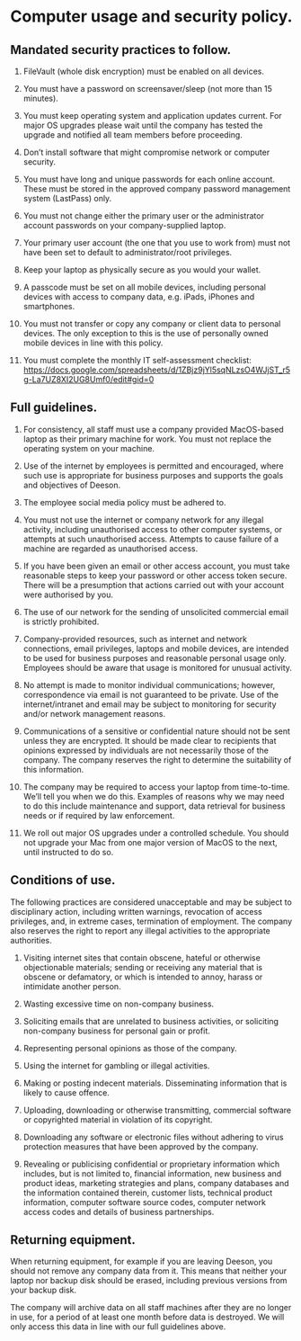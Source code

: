 # Computer usage and security policy.

## Mandated security practices to follow.

1. FileVault (whole disk encryption) must be enabled on all devices.

2. You must have a password on screensaver/sleep (not more than 15 minutes).

3. You must keep operating system and application updates current. For major OS upgrades please wait until the company has tested the upgrade and notified all team members before proceeding.

4. Don’t install software that might compromise network or computer security.

5. You must have long and unique passwords for each online account. These must be stored in the approved company password management system (LastPass) only.

6. You must not change either the primary user or the administrator account passwords on your company-supplied laptop.

7. Your primary user account (the one that you use to work from) must not have been set to default to administrator/root privileges.

8. Keep your laptop as physically secure as you would your wallet.

9. A passcode must be set on all mobile devices, including personal devices with access to company data, e.g. iPads, iPhones and smartphones.

10. You must not transfer or copy any company or client data to personal devices. The only exception to this is the use of personally owned mobile devices in line with this policy.

11. You must complete the monthly IT self-assessment checklist: https://docs.google.com/spreadsheets/d/1ZBjz9jYl5sqNLzsO4WJjST_r5g-La7UZ8XI2UG8Umf0/edit#gid=0

## Full guidelines.

1. For consistency, all staff must use a company provided MacOS-based laptop as their primary machine for work. You must not replace the operating system on your machine.

2. Use of the internet by employees is permitted and encouraged, where such use is appropriate for business purposes and supports the goals and objectives of Deeson.

3. The employee social media policy must be adhered to.

4. You must not use the internet or company network for any illegal activity, including unauthorised access to other computer systems, or attempts at such unauthorised access. Attempts to cause failure of a machine are regarded as unauthorised access.

5. If you have been given an email or other access account, you must take reasonable steps to keep your password or other access token secure. There will be a presumption that actions carried out with your account were authorised by you.

6. The use of our network for the sending of unsolicited commercial email is strictly prohibited.

7. Company-provided resources, such as internet and network connections, email privileges, laptops and mobile devices, are intended to be used for business purposes and reasonable personal usage only. Employees should be aware that usage is monitored for unusual activity.

8. No attempt is made to monitor individual communications; however, correspondence via email is not guaranteed to be private. Use of the internet/intranet and email may be subject to monitoring for security and/or network management reasons.

9. Communications of a sensitive or confidential nature should not be sent unless they are encrypted. It should be made clear to recipients that opinions expressed by individuals are not necessarily those of the company. The company reserves the right to determine the suitability of this information.

11. The company may be required to access your laptop from time-to-time. We’ll tell you when we do this. Examples of reasons why we may need to do this include maintenance and support, data retrieval for business needs or if required by law enforcement.

13. We roll out major OS upgrades under a controlled schedule. You should not upgrade your Mac from one major version of MacOS to the next, until instructed to do so.

## Conditions of use.

The following practices are considered unacceptable and may be subject to disciplinary action, including written warnings, revocation of access privileges, and, in extreme cases, termination of employment. The company also reserves the right to report any illegal activities to the appropriate authorities.

1. Visiting internet sites that contain obscene, hateful or otherwise objectionable materials; sending or receiving any material that is obscene or defamatory, or which is intended to annoy, harass or intimidate another person.

2. Wasting excessive time on non-company business.

3. Soliciting emails that are unrelated to business activities, or soliciting non-company business for personal gain or profit.

4. Representing personal opinions as those of the company.

5. Using the internet for gambling or illegal activities.

6. Making or posting indecent materials. Disseminating information that is likely to cause offence.

7. Uploading, downloading or otherwise transmitting, commercial software or copyrighted material in violation of its copyright.

8. Downloading any software or electronic files without adhering to virus protection measures that have been approved by the company.

9. Revealing or publicising confidential or proprietary information which includes, but is not limited to, financial information, new business and product ideas, marketing strategies and plans, company databases and the information contained therein, customer lists, technical product information, computer software source codes, computer network access codes and details of business partnerships.

## Returning equipment.

When returning equipment, for example if you are leaving Deeson, you should not remove any company data from it. This means that neither your laptop nor backup disk should be erased, including previous versions from your backup disk.

The company will archive data on all staff machines after they are no longer in use, for a period of at least one month before data is destroyed. We will only access this data in line with our full guidelines above.
